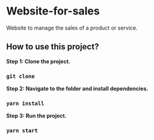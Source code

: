 # Website-for-sales
Website to manage the sales of a product or service.

## How to use this project?

**Step 1: Clone the project.**

### `git clone`

**Step 2: Navigate to the folder and install dependencies.**

### `yarn install`

**Step 3: Run the project.**

### `yarn start`
